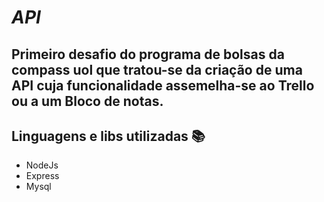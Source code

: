 # **_API_** 

## Primeiro desafio do programa de bolsas da compass uol que tratou-se da criação de uma API cuja funcionalidade assemelha-se ao Trello ou a um Bloco de notas.

## Linguagens e libs utilizadas :books:
- NodeJs
- Express
- Mysql
